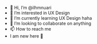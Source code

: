 - 👋 Hi, I’m @ilhmnuari
- 👀 I’m interested in UX Design
- 🌱 I’m currently learning UX Design haha
- 💞️ I’m looking to collaborate on anything
- 📫 How to reach me
- I am new here 👀

<!---
ilhmnuari/ilhmnuari is a ✨ special ✨ repository because its `README.md` (this file) appears on your GitHub profile.
You can click the Preview link to take a look at your changes.
--->
